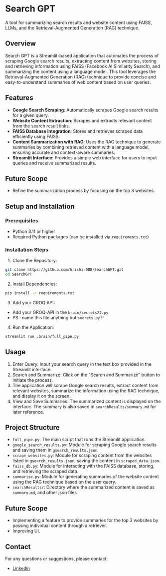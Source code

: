 # **Search GPT**

A tool for summarizing search results and website content using FAISS, LLMs, and the Retrieval-Augmented Generation (RAG) technique.

## **Overview**

Search GPT is a Streamlit-based application that automates the process of scraping Google search results, extracting content from websites, storing and retrieving information using FAISS (Facebook AI Similarity Search), and summarizing the content using a language model. This tool leverages the Retrieval-Augmented Generation (RAG) technique to provide concise and easy-to-understand summaries of web content based on user queries.

## **Features**

- **Google Search Scraping**: Automatically scrapes Google search results for a given query.
- **Website Content Extraction**: Scrapes and extracts relevant content from the search result links.
- **FAISS Database Integration**: Stores and retrieves scraped data efficiently using FAISS.
- **Content Summarization with RAG**: Uses the RAG technique to generate summaries by combining retrieved content with a language model, ensuring accurate and context-aware summaries.
- **Streamlit Interface**: Provides a simple web interface for users to input queries and receive summarized results.

## **Future Scope**

- Refine the summarization process by focusing on the top 3 websites.

## **Setup and Installation**

### Prerequisites

- Python 3.11 or higher
- Required Python packages (can be installed via `requirements.txt`)

### Installation Steps

1. Clone the Repository:

```bash
git clone https://github.com/hrishi-008/SearchGPT.git
cd SearchGPT
```

2. Install Dependencies:

```bash
pip install -r requirements.txt
```

3. Add your GROQ API:

- Add your GROQ-API in the `brain/secrets22.py`
- PS : name this file anything but `secrets.py` !!

4. Run the Application:

```bash
streamlit run .brain/full_pipe.py
```

## **Usage**

1. Enter Query: Input your search query in the text box provided in the Streamlit interface.
2. Search and Summarize: Click on the "Search and Summarize" button to initiate the process.
3. The application will scrape Google search results, extract content from relevant websites, summarize the information using the RAG technique, and display it on the screen.
4. View and Save Summaries: The summarized content is displayed on the interface. The summary is also saved in `searchResults/summary.md` for later reference.

## **Project Structure**

- `full_pipe.py`: The main script that runs the Streamlit application.
- `google_search_results.py`: Module for scraping Google search results and saving them in `gsearch_results.json`.
- `scrape_websites.py`: Module for scraping content from the websites listed in `gsearch_results.json`, saving the content in `scraped_data.json`.
- `faiss_db.py`: Module for interacting with the FAISS database, storing, and retrieving the scraped data.
- `summarise.py`: Module for generating summaries of the website content using the RAG technique based on the user query.
- `searchResults/`: Directory where the summarized content is saved as `summary.md`, and other json files

## **Future Scope**

- Implementing a feature to provide summaries for the top 3 websites by passing individual content through a retriever.
- Improving UI.

## **Contact**

For any questions or suggestions, please contact:

- [Linkedin](https://www.linkedin.com/in/hrishk)
